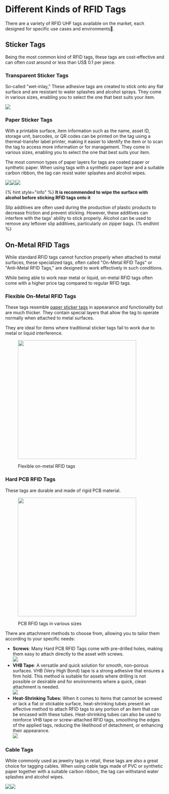 # Different Kinds of RFID Tags

There are a variety of RFID UHF tags available on the market, each designed for specific use cases and environments.

## Sticker Tags

Being the most common kind of RFID tags, these tags are cost-effective and can often cost around or less than US$ 0.1 per piece.

### Transparent Sticker Tags

So-called "wet-inlay," These adhesive tags are created to stick onto any flat surface and are resistant to water splashes and alcohol sprays. They come in various sizes, enabling you to select the one that best suits your item.

<img src="../../.gitbook/assets/Transparent Sticker Tags.jpg" alt="" data-size="original">![](<../../.gitbook/assets/Transparent Sticker Tags - Sample Usage 1.jpg>)

### Paper Sticker Tags

With a printable surface, item information such as the name, asset ID, storage unit, barcodes, or QR codes can be printed on the tag using a thermal-transfer label printer, making it easier to identify the item or to scan the tag to access more information or for management. They come in various sizes, enabling you to select the one that best suits your item.

The most common types of paper layers for tags are coated paper or synthetic paper. When using tags with a synthetic paper layer and a suitable carbon ribbon, the tag can resist water splashes and alcohol wipes.

![](<../../.gitbook/assets/Paper Sticker Tags.jpg>)![](<../../.gitbook/assets/Paper Sticker Tags - Printing (1).jpg>)![](<../../.gitbook/assets/Paper Sticker Tags - on Zipper Bags.jpg>)

{% hint style="info" %}
**It is recommended to wipe the surface with alcohol before sticking RFID tags onto it**

Slip additives are often used during the production of plastic products to decrease friction and prevent sticking. However, these additives can interfere with the tags' ability to stick properly. Alcohol can be used to remove any leftover slip additives, particularly on zipper bags.
{% endhint %}

## On-Metal RFID Tags

While standard RFID tags cannot function properly when attached to metal surfaces, these specialized tags, often called "On-Metal RFID Tags" or "Anti-Metal RFID Tags," are designed to work effectively in such conditions.

While being able to work near metal or liquid, on-metal RFID tags often come with a higher price tag compared to regular RFID tags.

### Flexible On-Metal RFID Tags

These tags resemble [paper sticker tags](different-kinds-of-rfid-tags.md#paper-sticker-tags) in appearance and functionality but are much thicker. They contain special layers that allow the tag to operate normally when attached to metal surfaces.

They are ideal for items where traditional sticker tags fail to work due to metal or liquid interference.

<figure><img src="../../.gitbook/assets/Flexible On-Metal RFID Tags.jpg" alt="" width="375"><figcaption><p>Flexible on-metal RFID tags</p></figcaption></figure>

### Hard PCB RFID Tags

These tags are durable and made of rigid PCB material.

<figure><img src="../../.gitbook/assets/PCB RFID UHF Tags.jpg" alt="" width="375"><figcaption><p>PCB RFID tags in various sizes</p></figcaption></figure>

There are attachment methods to choose from, allowing you to tailor them according to your specific needs:

* **Screws**: Many Hard PCB RFID Tags come with pre-drilled holes, making them easy to attach directly to the asset with screws.\
  ![](<../../.gitbook/assets/PCB RFID UHF Tags Attached with Screws.jpg>)
* **VHB Tape**: A versatile and quick solution for smooth, non-porous surfaces. VHB (Very High Bond) tape is a strong adhesive that ensures a firm hold. This method is suitable for assets where drilling is not possible or desirable and for environments where a quick, clean attachment is needed.\
  ![](<../../.gitbook/assets/PCB RFID UHF Tags Attached with VHB Tape.jpg>)
* **Heat-Shrinking Tubes:** When it comes to items that cannot be screwed or lack a flat or stickable surface, heat-shrinking tubes present an effective method to attach RFID tags to any portion of an item that can be encased with these tubes. Heat-shrinking tubes can also be used to reinforce VHB tape or screw-attached RFID tags, smoothing the edges of the applied tags, reducing the likelihood of detachment, or enhancing their appearance.\
  ![](<../../.gitbook/assets/PCB RFID UHF Tags Attached with Heat Shrinking Tubes.jpg>)

### Cable Tags <a href="#rfid-uhf-cable-tag" id="rfid-uhf-cable-tag"></a>

While commonly used as jewelry tags in retail, these tags are also a great choice for tagging cables. When using cable tags made of PVC or synthetic paper together with a suitable carbon ribbon, the tag can withstand water splashes and alcohol wipes.

![](<../../.gitbook/assets/Cable Tags.jpg>)![](<../../.gitbook/assets/Cable Tags on Cables.jpg>)

